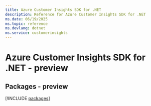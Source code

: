```yaml
---
title: Azure Customer Insights SDK for .NET
description: Reference for Azure Customer Insights SDK for .NET
ms.date: 06/19/2025
ms.topic: reference
ms.devlang: dotnet
ms.service: customerinsights
---
```

# Azure Customer Insights SDK for .NET - preview
## Packages - preview
[!INCLUDE [packages](customer-insights-index.md)]